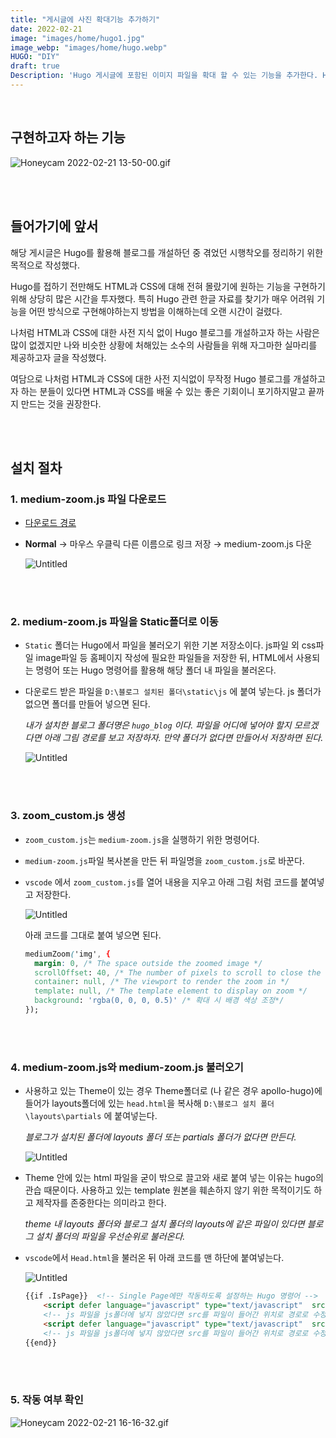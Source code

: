```yaml
---
title: "게시글에 사진 확대기능 추가하기"
date: 2022-02-21
image: "images/home/hugo1.jpg"
image_webp: "images/home/hugo.webp"
HUGO: "DIY"
draft: true
Description: 'Hugo 게시글에 포함된 이미지 파일을 확대 할 수 있는 기능을 추가한다. HTML, CSS, Hugo에 익숙하지 않은 사용자들도 쉽게 따라할 수 있도록 작성하였다.  '
---
```



<br>

## 구현하고자 하는 기능

![Honeycam 2022-02-21 13-50-00.gif](zoom-image/Honeycam_2022-02-21_13-50-00.gif)

<br><br>

## 들어가기에 앞서

해당 게시글은 Hugo를 활용해 블로그를 개설하던 중 겪었던 시행착오를 정리하기 위한 목적으로 작성했다.  

Hugo를 접하기 전만해도 HTML과 CSS에 대해 전혀 몰랐기에 원하는 기능을 구현하기 위해 상당히 많은 시간을 투자했다. 특히 Hugo 관련 한글 자료를 찾기가 매우 어려워 기능을 어떤 방식으로 구현해야하는지 방법을 이해하는데 오랜 시간이 걸렸다. 

나처럼 HTML과 CSS에 대한 사전 지식 없이 Hugo 블로그를 개설하고자 하는 사람은 많이 없겠지만 나와 비슷한 상황에 처해있는 소수의 사람들을 위해 자그마한 실마리를 제공하고자 글을 작성했다. 

여담으로 나처럼 HTML과 CSS에 대한 사전 지식없이 무작정 Hugo 블로그를 개설하고자 하는 분들이 있다면 HTML과 CSS를 배울 수 있는 좋은 기회이니 포기하지말고 끝까지 만드는 것을 권장한다.

<br><br>

## 설치 절차

### 1. medium-zoom.js 파일 다운로드
   
-   [다운로드 경로](https://github.com/francoischalifour/medium-zoom#installation)
    

- **Normal** → 마우스 우클릭 다른 이름으로 링크 저장 → medium-zoom.js 다운
    
    ![Untitled](zoom-image/Untitled.png)
    

<br><br>

### 2. medium-zoom.js 파일을 Static폴더로 이동

- `Static` 폴더는 Hugo에서 파일을 불러오기 위한 기본 저장소이다.  js파일 외 css파일 image파일 등 홈페이지 작성에 필요한 파일들을 저장한 뒤, HTML에서 사용되는 명령어 또는 Hugo 명령어를 활용해 해당 폴더 내  파일을 불러온다.

- 다운로드 받은 파일을 `D:\블로그 설치된 폴더\static\js` 에 붙여 넣는다.  js 폴더가 없으면 폴더를 만들어 넣으면 된다.
    
    *내가 설치한 블로그 폴더명은 `hugo_blog` 이다. 파일을 어디에 넣어야 할지 모르겠다면 아래 그림 경로를 보고 저장하자. 만약 폴더가 없다면 만들어서 저장하면 된다.* 
    
    ![Untitled](zoom-image/Untitled%201.png)
    

<br><br>

### 3. zoom_custom.js 생성

- `zoom_custom.js`는 `medium-zoom.js`을 실행하기 위한 명령어다.

- `medium-zoom.js`파일 복사본을 만든 뒤 파일명을 `zoom_custom.js`로 바꾼다.

- `vscode` 에서  `zoom_custom.js`를 열어 내용을 지우고 아래 그림 처럼 코드를 붙여넣고 저장한다.
    
    ![Untitled](zoom-image/Untitled%202.png)
    
    아래 코드를 그대로 붙여 넣으면 된다.
    
    ```css
    mediumZoom('img', {
      margin: 0, /* The space outside the zoomed image */
      scrollOffset: 40, /* The number of pixels to scroll to close the zoom */
      container: null, /* The viewport to render the zoom in */
      template: null, /* The template element to display on zoom */
      background: 'rgba(0, 0, 0, 0.5)' /* 확대 시 배경 색상 조정*/
    });
    ```
    

<br><br>

### 4. medium-zoom.js와 medium-zoom.js 불러오기

- 사용하고 있는 Theme이 있는 경우 Theme폴더로 (나 같은 경우 apollo-hugo)에 들어가  layouts폴더에 있는 `head.html`을 복사해 `D:\블로그 설치 폴더\layouts\partials` 에 붙여넣는다.
    
    *블로그가 설치된 폴더에 layouts 폴더 또는 partials 폴더가 없다면 만든다.*
    
    ![Untitled](zoom-image/Untitled%203.png)
    
- Theme 안에 있는 html 파일을 굳이 밖으로 끌고와 새로 붙여 넣는 이유는 hugo의 관습 때문이다. 사용하고 있는 template 원본을 훼손하지 않기 위한 목적이기도 하고 제작자를 존중한다는 의미라고 한다.
    
    *theme 내 layouts 폴더와 블로그 설치 폴더의 layouts에 같은 파일이 있다면 블로그 설치 폴더의 파일을 우선순위로 불러온다.* 
    
- `vscode`에서 `Head.html`을  불러온 뒤 아래 코드를 맨 하단에 붙여넣는다.
    
    ![Untitled](zoom-image/Untitled%204.png)
    
    ```html
    {{if .IsPage}}  <!-- Single Page에만 작동하도록 설정하는 Hugo 명령어 -->
        <script defer language="javascript" type="text/javascript"  src="{{ "/js/medium-zoom.js" | urlize | relURL }}"></script>
        <!-- js 파일을 js폴더에 넣지 않았다면 src를 파일이 들어간 위치로 경로로 수정해야한다. -->
        <script defer language="javascript" type="text/javascript"  src="{{ "/js/zoom_custom.js" | urlize | relURL }}"></script>
        <!-- js 파일을 js폴더에 넣지 않았다면 src를 파일이 들어간 위치로 경로로 수정해야한다. -->
    {{end}}
    ```
    

<br><br>

### 5. 작동 여부 확인

![Honeycam 2022-02-21 16-16-32.gif](zoom-image/Honeycam_2022-02-21_16-16-32.gif)